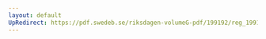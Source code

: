 ```yaml
---
layout: default
UpRedirect: https://pdf.swedeb.se/riksdagen-volumeG-pdf/199192/reg_199192/reg_199192_0290.pdf
---
```


